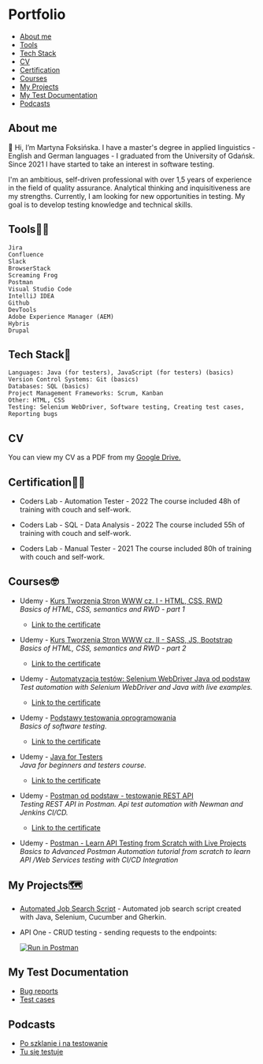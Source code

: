 # Portfolio
* [About me](https://github.com/martynafoksinska/Portfolio#about-me)
* [Tools](https://github.com/martynafoksinska/Portfolio#tools)
* [Tech Stack](https://github.com/martynafoksinska/Portfolio#tech-stack)
* [CV](https://github.com/martynafoksinska/Portfolio#cv)
* [Certification](https://github.com/martynafoksinska/Portfolio#certification)
* [Courses](https://github.com/martynafoksinska/Portfolio#courses)
* [My Projects](https://github.com/martynafoksinska/Portfolio#my-projects)
* [My Test Documentation](https://github.com/martynafoksinska/Portfolio#my-test-documentation)
* [Podcasts](https://github.com/martynafoksinska/Portfolio#podcasts)

## About me

👋 Hi, I’m Martyna Foksińska. I have a master's degree in applied linguistics - English and German languages - I graduated from the University of Gdańsk. Since 2021 I have started to take an interest in software testing.

I'm an ambitious, self-driven professional with over 1,5 years of experience in the field of quality assurance. Analytical thinking and inquisitiveness are my strengths. Currently, I am looking for new opportunities in testing. My goal is to develop testing knowledge and technical skills.

## Tools👩‍🔧

    Jira
    Confluence
    Slack
    BrowserStack
    Screaming Frog
    Postman
    Visual Studio Code
    IntelliJ IDEA
    Github
    DevTools
    Adobe Experience Manager (AEM)
    Hybris
    Drupal   
   
## Tech Stack🤖

    Languages: Java (for testers), JavaScript (for testers) (basics)
    Version Control Systems: Git (basics)
    Databases: SQL (basics)
    Project Management Frameworks: Scrum, Kanban 
    Other: HTML, CSS
    Testing: Selenium WebDriver, Software testing, Creating test cases, Reporting bugs

## CV

You can view my CV as a PDF from my [Google Drive.](https://drive.google.com/file/d/15V48_a0SJ45463glIYh6zDCm3_pmps0M/view?usp=sharing)

## Certification👩‍🎓


*    Coders Lab - Automation Tester - 2022
      The course included 48h of training with couch and self-work.
        
  *  Coders Lab - SQL - Data Analysis - 2022
      The course included 55h of training with couch and self-work.
       
*    Coders Lab - Manual Tester - 2021
      The course included 80h of training with couch and self-work.

## Courses🤓

* Udemy - [Kurs Tworzenia Stron WWW cz. I - HTML, CSS, RWD](https://www.udemy.com/course/od-zera-do-front-end-developera-cz1)  
    _Basics of HTML, CSS, semantics and RWD - part 1_
    * [Link to the certificate](https://udemy.com/certificate/UC-8d1b4a7a-f673-491c-af89-a423581ed979/)

* Udemy - [Kurs Tworzenia Stron WWW cz. II - SASS, JS, Bootstrap](https://www.udemy.com/course/od-zera-do-front-end-developera-cz2)  
      _Basics of HTML, CSS, semantics and RWD - part 2_
    * [Link to the certificate](https://udemy.com/certificate/UC-ce1b5745-87bf-42ff-8c13-896b598f3ea1/) 
        
* Udemy - [Automatyzacja testów: Selenium WebDriver Java od podstaw](https://udemy.com/course/automatyzacja-testow-selenium-webdriver-java-od-podstaw)  
      _Test automation with Selenium WebDriver and Java with live examples._
     * [Link to the certificate](https://udemy.com/certificate/UC-12668bb6-5463-4adb-8508-cf82bc781138/)

* Udemy - [Podstawy testowania oprogramowania](https://udemy.com/course/praktyczny-kurs-testowania-oprogramowania)   
        _Basics of software testing._
    * [Link to the certificate](https://udemy.com/certificate/UC-c1ce9016-d99e-40ca-ab99-501163306de6/)

* Udemy - [Java for Testers](https://udemy.com/course/java-for-testers-dmitry)   
    _Java for beginners and testers course._
    * [Link to the certificate](https://udemy.com/certificate/UC-6bc96567-7c3a-44bd-803e-4daf60e52c21/)
 
* Udemy - [Postman od podstaw - testowanie REST API](https://udemy.com/course/postman-od-podstaw-testowanie-rest-api/)   
        _Testing REST API in Postman. Api test automation with Newman and Jenkins CI/CD._

  * [Link to the certificate](https://udemy.com/certificate/UC-3c3178cb-c798-4f83-9bc8-a8acbe1a2028/)    

* Udemy - [Postman - Learn API Testing from Scratch with Live Projects](https://udemy.com/course/postman-api-automation-testing-with-javascript)   
        _Basics to Advanced Postman Automation tutorial from scratch to learn API /Web Services testing with CI/CD Integration_

      

## My Projects🗺

* [Automated Job Search Script](https://github.com/martynafoksinska/testerJobSearch) - Automated job search script created with Java, Selenium, Cucumber and Gherkin.

* API One - CRUD testing - sending requests to the endpoints:

  [![Run in Postman](https://run.pstmn.io/button.svg)](https://elements.getpostman.com/redirect?entityId=18571840-4df65135-c9bd-43ef-880d-94ba1c469ad3&entityType=collection)

## My Test Documentation

* [Bug reports](https://docs.google.com/document/d/1LJdp4gykA0vlIBZrK1qNXmBwbMBu49khCmd74TrLZi0/edit?usp=sharing)
* [Test cases](https://docs.google.com/document/d/16CM7_v3NadNxZST2YhaPNtGxKUi-qJW2zPE_F3oJ4_w/edit?usp=sharing)
  
## Podcasts

* [Po szklanie i na testowanie](https://open.spotify.com/show/3kWG4pdHR9NIIGAMYTlpK3?si=50a1a42a9d8d4997)
* [Tu się testuje](https://open.spotify.com/show/75eyDizBIrd2QX0kSkkApJ?si=61d1737ee61341ca)
